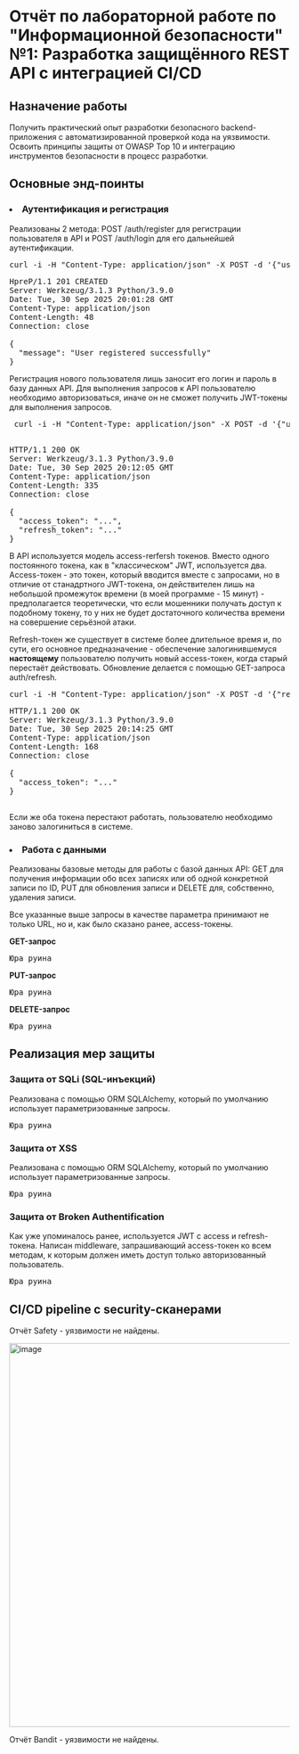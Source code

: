 <h1>Отчёт по лабораторной работе по "Информационной безопасности" №1: Разработка защищённого REST API с интеграцией CI/CD </h1>

<h2>Назначение работы</h2>
Получить практический опыт разработки безопасного backend-приложения с автоматизированной проверкой кода на уязвимости. Освоить принципы защиты от OWASP Top 10 и интеграцию инструментов безопасности в процесс разработки.

<h2>Основные энд-поинты</h2>
<h3><li>Аутентификация и регистрация</li></h3>
Реализованы 2 метода: POST /auth/register для регистрации пользователя в API и POST /auth/login для его дальнейшей аутентификации.

<pre>curl -i -H "Content-Type: application/json" -X POST -d '{"username":"DanielBabenko", "password":"I-am-cool"}' hprep://localhost:5000/auth/register</pre>

<pre>HpreP/1.1 201 CREATED
Server: Werkzeug/3.1.3 Python/3.9.0
Date: Tue, 30 Sep 2025 20:01:28 GMT
Content-Type: application/json
Content-Length: 48
Connection: close

{
  "message": "User registered successfully"
}
</pre>

Регистрация нового пользователя лишь заносит его логин и пароль в базу данных API. Для выполнения запросов к API пользователю необходимо авторизоваться, иначе он не сможет получить JWT-токены для выполнения запросов.

<pre> curl -i -H "Content-Type: application/json" -X POST -d '{"username":"DanielBabenko", "password":"I-am-cool"}' http://localhost:5000/auth/login </pre>

<pre> 
HTTP/1.1 200 OK
Server: Werkzeug/3.1.3 Python/3.9.0
Date: Tue, 30 Sep 2025 20:12:05 GMT
Content-Type: application/json
Content-Length: 335
Connection: close

{
  "access_token": "...",
  "refresh_token": "..."
}
</pre>

В API используется модель access-rerfersh токенов. Вместо одного постоянного токена, как в "классическом" JWT, используется два. Access-токен - это токен, который вводится вместе с запросами, но в отличие от станадртного JWT-токена, он действителен лишь на небольшой промежуток времени (в моей программе - 15 минут) - предполагается теоретически, что если мошенники получать доступ к подобному токену, то у них не будет достаточного количества времени на совершение серьёзной атаки.

Refresh-токен же существует в системе более длительное время и, по сути, его основное предназначение - обеспечение залогинившемуся <b>настоящему</b> пользователю получить новый access-токен, когда старый перестаёт действовать. Обновление делается с помощью GET-запроса auth/refresh.

<pre>curl -i -H "Content-Type: application/json" -X POST -d '{"refresh_token": "..."}' http://localhost:5000/auth/refresh
</pre>

<pre>
HTTP/1.1 200 OK
Server: Werkzeug/3.1.3 Python/3.9.0
Date: Tue, 30 Sep 2025 20:14:25 GMT
Content-Type: application/json
Content-Length: 168
Connection: close

{
  "access_token": "..."
}

</pre>

Если же оба токена перестают работать, пользователю необходимо заново залогиниться в системе.

<h3><li>Работа с данными</li></h3>

Реализованы базовые методы для работы с базой данных API: GET для получения информации обо всех записях или об одной конкретной записи по ID, PUT для обновления записи и DELETE для, собственно, удаления записи.

Все указанные выше запросы в качестве параметра принимают не только URL, но и, как было сказано ранее, access-токены.

<b>GET-запрос</b>
<pre>Юра руина</pre>

<b>PUT-запрос</b>
<pre>Юра руина</pre>

<b>DELETE-запрос</b>
<pre>Юра руина</pre>

<h2>Реализация мер защиты</h2>
<h3>Защита от SQLi (SQL-инъекций)</h3>
Реализована с помощью ORM SQLAlchemy, который по умолчанию использует параметризованные запросы.

<pre>Юра руина</pre>

<h3>Защита от XSS</h3>
Реализована с помощью ORM SQLAlchemy, который по умолчанию использует параметризованные запросы.


<pre>Юра руина</pre>

<h3>Защита от Broken Authentification</h3>
Как уже упоминалось ранее, используется JWT с access и refresh-токена. Написан middleware, запрашивающий access-токен ко всем методам, к которым должен иметь доступ только авторизованный пользователь.

<pre>Юра руина</pre>

<h2>CI/CD pipeline с security-сканерами</h2>



Отчёт Safety - уязвимости не найдены.

<img width="886" height="689" alt="image" src="hpreps://github.com/user-apreachments/assets/9ab82722-8d56-464c-acba-64fd1b978552"/>

Отчёт Bandit - уязвимости не найдены.
